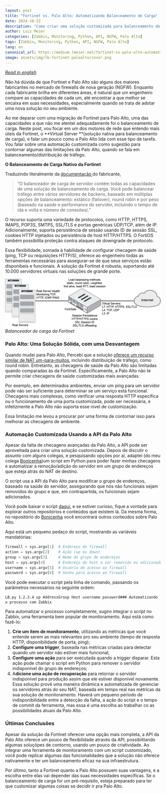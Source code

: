 ```yaml
---
layout:	post
title: "Fortinet vs. Palo Alto: Automatizando Balanceamento de Carga"
date: 2024-10-22
description: "Como criar uma solução customizada para balanceamento de carga utilizando a API da Palo Alto em conjunto com ferramentas de monitoramento, como o Zabbix."
author: Luiz Meier
categories: [Zabbix, Monitoring, Python, API, NGFW, Palo Alto]
tags: [Zabbix, Monitoring, Python, API, NGFW, Palo Alto]
lang: en
canonical_url: https://medium.lmeier.net/fortinet-vs-palo-alto-automatizando-balanceamento-de-carga-30c7ee4d1aac
image: assets/img/lb-fortinet-paloalto/cover.png
---
```


[*Read in english*](https://blog.lmeier.net/posts/fortinet-vs-palo-alto-automating-load-balancing/)

Não há dúvida de que Fortinet e Palo Alto são alguns dos maiores fabricantes no mercado de firewalls de nova geração (NGFW). Enquanto cada fabricante brilha em diferentes áreas, é natural que um engenheiro compare as capacidades de cada um, até encontrar a que melhor se encaixa em suas necessidades, especialmente quando se trata de adotar uma nova solução no seu ambiente.

Ao me deparar com uma migração de Fortinet para Palo Alto, uma das capacidades a que não me atentei adequadamente foi o balanceamento de carga. Neste post, vou focar em um dos motores de rede que entendo mais úteis da Fortinet, o **Virtual Server **(solução nativa para balanceamento de carga), e falar um pouco como a Palo Alto lida com esse tipo de tarefa. Vou falar sobre uma automação customizada como sugestão para contornar algumas das limitações da Palo Alto, quando se fala em balanceamento/distribuição de tráfego.

**O Balanceamento de Carga Nativo da Fortinet**

Traduzindo literalmente da [documentação ](https://docs.fortinet.com/document/fortigate/6.2.16/cookbook/713497/virtual-server)do fabricante,


> “O balanceador de carga de servidor contém todas as capacidades de uma solução de balanceamento de carga. Você pode balancear tráfego entre vários servidores de backens, baseado em múltiplas opções de balanceamento: estático (failover), round robin e por peso (baseado na saúde e performance do servidor, incluindo o tempo de ida e volta e número de conexões).”

O recurso suporta uma variedade de protocolos, como HTTP, HTTPS, IMAPS, POP3S, SMTPS, SSL/TLS e portas genéricas UDP/TCP, além de IP. Adicionalmente, suporta persistência de sessão usando ID de sessão SSL, cookies HTTP injetados ou persistência de host HTTP/HTTPS. O FortiOS também possibilita proteção contra ataques de downgrade de protocolo.

Essa flexibilidade, somada à habilidade de configurar checagem de saúde (ping, TCP ou requisições HTTP/S), oferece ao engenheiro todas as ferramentas necessárias para assegurar-se de que seus serviços estão disponíbeis e funcionais. A solução da Fortinet é robusta, suportando até 10.000 servidores virtuais nas soluções de grande porte.

![Balanceador de carga da Fortinet](assets/img/lb-fortinet-paloalto/ftn-lb.png)
*Balanceador de carga da Fortinet*

### Palo Alto: Uma Solução Sólida, com uma Desvantagem

Quando mudei para Palo Alto, Percebi que a solução [oferece um recurso similar de NAT um-para-muitos](https://docs.paloaltonetworks.com/pan-os/10-1/pan-os-networking-admin/nat/configure-nat/configure-destination-nat-using-dynamic-ip-addresses), incluindo distribuição de tráfego, como round robin. Entretanto, as checagens de saúde da Palo Alto são limitadas quando comparadas às da Fortinet. Especificamente, a Palo Alto não te permite criar checagens de saúde customizadas mais avançadas.

Por exemplo, em determinados ambientes, enviar um ping para um servidor pode não ser suficiente para determinar se um serviço está funcional. Checagens mais complexas, como verificar uma resposta HTTP específica ou o funcionamento de uma porta customizada, pode ser necessária, e infelizmente a Palo Alto não suporta esse nível de customização.

Essa limitação me levou a procurar por uma forma de contornar isso para melhorar as checagens de ambiente.

### Automação Customizada Usando a API da Palo Alto

Apesar da falta de checagens avançadas da Palo Alto, a API pode ser aproveitada para criar uma solução customizada. Depois de discutir o assunto com alguns colegas, e pesquisando opções por aí, adaptei (do meu colega [Bonicenha](https://github.com/rbonicenha))um script em Python para poder fazer minhas checagens e automatizar a remoção/adição do servidor em um grupo de endereços que esteja atrás do NAT de destino.

O script usa a API da Palo Alto para modificar o grupo de endereços, baseado na saúde do servidor, assegurando que nós não funcionais sejam removidos do grupo e que, em contrapartida, os funcionais sejam adicionados.

Você pode baixar o script [daqui](https://github.com/LuizMeier/Zabbix/tree/master/Palo%20Alto), e se estiver curioso, fique a vontade para explorar outros repositórios e conteúdos que existem lá. Da mesma forma, no repositório do [Bonicenha](https://github.com/rbonicenha) você encontrará outros conteúdos sobre Palo Alto.

Aqui está um pequeno pedaço do script, mostrando as variáveis mandatórias:

```python
firewall = sys.argv[1]  # Endereço do firewall  
action = sys.argv[2]    # Ação (up ou down)  
group = sys.argv[3]     # Nome do grupo de endereços  
host = sys.argv[4]      # Endereço do host a ser removido ou adicionado ao grupo  
username = sys.argv[5]  # Usuário de acesso ao firewall  
password = sys.argv[6]  # Senha para acesso ao firewall
```
Você pode executar o script pela linha de comando, passando os parâmetros necessários na seguinte ordem:

```shell
LB.py 1.2.3.4 up AddressGroup Host username password### Automatizando o processo com Zabbix
```

Para automatizar o processo completamente, sugiro integrar o script no Zabbix, uma ferramenta bem popular de monitoramento. Aqui está como fazê-lo:

1. **Crie um item de monitoramento**, utilizando as métricas que você entende serem as mais relevantes pro seu ambiente (tempo de resposta HTTP, disponibilidade de porta, ping);
2. **Configure uma trigger**, baseada nas métricas criadas para detectar quando um servidor não estiver mais funcional;
3. **Configure uma ação** para ser executada quando a trigger disparar. Esta ação pode chamar o script em Python para remover o servidor indisponível do grupo de endereços;
4. A**dicione uma ação de recuperação** para retornar o servidor indisponível para produção assim que ele estiver disponível novamente.
Essa solução provê uma maneira dinâmica e automatizada de gerenciar os servidores atrás do seu NAT, baseada em tempo real nas métricas da sua solução de monitoramento. Haverá um pequeno período de indisponibilidade entre a detecção da falha, a ação do script e o tempo de commit da ferramenta, mas essa é uma escolha ao trabalhar co as possibilidades atuais da Palo Alto.

### Últimas Conclusões

Apesar da solução da Fortinet oferecer uma opção mais completa, a API da Palo Alto oferece um pouco de flexibilidade através da API, possibilitando algumas soluçõpes de contorno, usando um pouco de criatividade. Ao integrar uma ferramenta de monitoramento com um script customizado, você pode replicar algumas das funcionalidades que a solução não oferece nativamente e ter um balanceamento eficaz na sua infraestrutura.

Por último, tanto a Fortinet quanto a Palo Alto possuem suas vantagens, e a escolha entre elas vai depender das suas necessidades específicas. Se o balanceamento de carga for um pré-requisito, esteja preparado para ter que customizar algumas coisas se decidir ir pra Palo Alto.

  